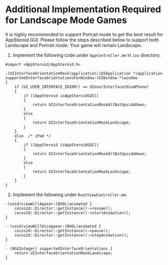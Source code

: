 # Additional Implementation Required for Landscape Mode Games

It is highly recommended to support Portrait mode to get the best result for AppSteroid GUI.
Please follow the steps described below to support both Landscape and Portrait mode. Your game will remain Landscape.

1. Implement the following code under `AppController.mm` in `ios` directory.  

```
#import <AppSteroid/AppSteroid.h>
```
```
-(UIInterfaceOrientationMask)application:(UIApplication *)application
supportedInterfaceOrientationsForWindow:(UIWindow *)window
{
    if (UI_USER_INTERFACE_IDIOM() == UIUserInterfaceIdiomPhone)
    {
        if ([AppSteroid isAppSteroidGUI])
        {
            return UIInterfaceOrientationMaskAllButUpsideDown;
        }
        else
        {
            return UIInterfaceOrientationMaskLandscape;
        }
    }
    else  /* iPad */
    {
        if ([AppSteroid isAppSteroidGUI])
        {
            return UIInterfaceOrientationMaskAllButUpsideDown;
        }
        else
        {
            return UIInterfaceOrientationMaskLandscape;
        }
    }
}
```

2. Implement the following under `RootViewController.mm`.

```
-(void)viewWillAppear:(BOOL)animated {
    cocos2d::Director::getInstance()->resume();
    cocos2d::Director::getInstance()->startAnimation();
}

- (void)viewWillDisappear:(BOOL)animated {
    cocos2d::Director::getInstance()->pause();
    cocos2d::Director::getInstance()->stopAnimation();
}

- (NSUInteger) supportedInterfaceOrientations {
    return UIInterfaceOrientationMaskLandscape;
}
```